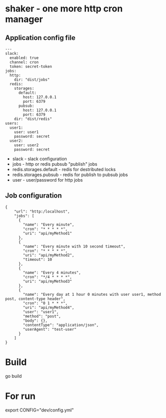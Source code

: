 # shaker - one more http cron manager

## Application config file
```
---
slack:
  enabled: true
  channel: cron
  token: secret-token
jobs:
  http:
    dir: "dist/jobs"
  redis:
    storages:
      default:
        host: 127.0.0.1
        port: 6379
      pubsub:
        host: 127.0.0.1
        port: 6379
    dir: "dist/redis"
users:
  user1:
    user: user1
    password: secret
  user2:
    user: user2
    password: secret
```

* slack - slack configuration
* jobs - http or redis pubsub "publish" jobs
* redis.storages.default - redis for destributed locks
* redis.storages.pubsub - redis for publish to pubsub jobs
* user - user/password for http jobs

## Job configuration

```
{
    "url": "http:/localhost",
    "jobs": [
      {
        "name": "Every minute",
        "cron": "* * * * *",
        "uri": "api/myMethod1"
      },
      {
        "name": "Every minute with 10 second timeout",
        "cron": "* * * * *",
        "uri": "api/myMethod2",
        "timeout": 10
      },
      {
        "name": "Every 4 minutes",
        "cron": "*/4 * * * *",
        "uri": "api/myMethod3"
      },
      {
        "name": "Every day at 1 hour 0 minutes with user user1, method post, content-type header",
        "cron": "0 1 * * *",
        "uri": "api/myMethod4",
        "user": "user1",
        "method": "post",
        "body": {},
        "contentType": "application/json",
        "userAgent": "test-user"
      }
    ]
}
```

# Build

go build 

# For run

export CONFIG="dev/config.yml"
